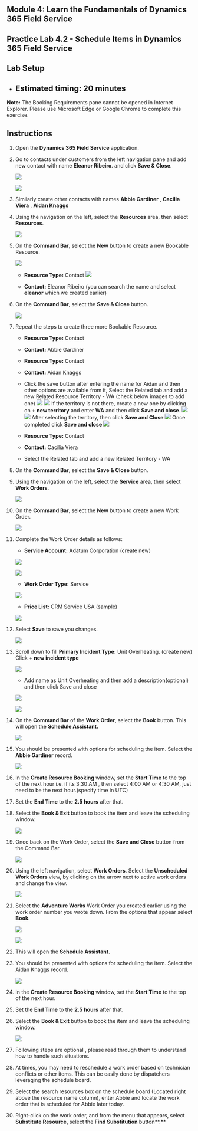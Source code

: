 ## Module 4: Learn the Fundamentals of Dynamics 365 Field Service

## Practice Lab 4.2 - Schedule Items in Dynamics 365 Field Service

## Lab Setup

  - ## Estimated timing: 20 minutes

  **Note:** The Booking Requirements pane cannot be opened in Internet Explorer. Please use Microsoft Edge or Google Chrome to complete this exercise.
  
## Instructions

1. Open the **Dynamics 365 Field Service** application. 

2. Go to contacts under customers from the left navigation pane and add new contact with name **Eleanor Ribeiro**. and click **Save & Close**.

    ![](../images/module4/lab2/contact-1.png)
    
    ![](../images/module4/lab2/contact-2.png)
    
3. Similarly create other contacts with names **Abbie Gardiner** , **Cacilia Viera** , **Aidan Knaggs**
    
3. Using the navigation on the left, select the **Resources** area, then select **Resources**.

    ![](../images/module4/lab2/1.png)

4. On the **Command Bar**, select the **New** button to create a new Bookable Resource.

    ![](../images/module4/lab2/2.png)

	- **Resource Type:** Contact
	   ![](../images/module4/lab2/3.png)

	- **Contact:** Eleanor Ribeiro (you can search the name and select **eleanor** which we created earlier)
	 
4. On the **Command Bar**, select the **Save & Close** button.

    ![](../images/module4/lab2/4.png)

5. Repeat the steps to create three more Bookable Resource.

	- **Resource Type:** Contact

	- **Contact:** Abbie Gardiner

	- **Resource Type:** Contact

	- **Contact:** Aidan Knaggs
	
	- Click the save button after entering the name for Aidan and then other options are available from it, Select the Related tab and add a new Related Resource Territory - WA (check below images to add one)
	    ![](../images/module4/lab2/6.png)
	    ![](../images/module4/lab2/6-1.png)
	    If the territory is not there, create a new one by clicking on **+ new territory** and enter **WA** and then click **Save and close**.
	    ![](../images/module4/lab2/4-1new.png)
	    ![](../images/module4/lab2/4-2new.png)
	    After selecting the territory, then click **Save and Close**
	    ![](../images/module4/lab2/6-2.png)
	    Once completed click **Save and close**
	    ![](../images/module4/lab2/4-3new.png)

	- **Resource Type:** Contact

	- **Contact:** Cacilia Viera
	
	- Select the Related tab and add a new Related Territory - WA

6. On the **Command Bar**, select the **Save & Close** button.

7. Using the navigation on the left, select the **Service** area, then select **Work Orders**.

    ![](../images/module4/lab2/7.png)

8. On the **Command Bar**, select the **New** button to create a new Work Order.

    ![](../images/module4/lab2/8.png)

9. Complete the Work Order details as follows:

	- **Service Account:** Adatum Corporation (create new)
	
     ![](../images/module4/lab2/9-accoutnnew.png)
	 
     ![](../images/module4/lab2/9-accoutnnew-1.png)

	- **Work Order Type:** Service
     
     ![](../images/module4/lab2/10.png)

	- **Price List:** CRM Service USA (sample)
	       
     ![](../images/module4/lab2/11.png)

10. Select **Save** to save you changes.

     ![](../images/module4/lab2/11.png)

11. Scroll down to fill **Primary Incident Type:** Unit Overheating. (create new) Click **+ new incident type**
     
     ![](../images/module4/lab2/12.png)
        
	- Add name as Unit Overheating and then add a description(optional) and then click Save and close
           
     ![](../images/module4/lab2/13.png)
	   
     ![](../images/module4/lab2/13-1.png)

11. On the **Command Bar** of the **Work Order**, select the **Book** button. This will open the **Schedule Assistant.** 

    ![](../images/module4/lab2/14.png)

12. You should be presented with options for scheduling the item. Select the **Abbie Gardiner** record.

    ![](../images/module4/lab2/new/new1.png)

13. In the **Create Resource Booking** window, set the **Start Time** to the top of the next hour i.e. if its 3:30 AM , then select 4:00 AM or 4:30 AM, just need to be the next hour.(specify time in UTC)

14. Set the **End Time** to the **2.5 hours** after that. 

15. Select the **Book &amp; Exit** button to book the item and leave the scheduling window. 

    ![](../images/module4/lab2/new/new2.png)

16. Once back on the Work Order, select the **Save and Close** button from the Command Bar. 

    ![](../images/module4/lab2/new/new3.png)

17. Using the left navigation, select **Work Orders**. Select the **Unscheduled Work Orders** view, by clicking on the arrow next to active work orders and change the view.

    ![](../images/module4/lab2/new/new4.png)

18. Select the **Adventure Works** Work Order you created earlier using the work order number you wrote down. From the options that appear select **Book**. 

    ![](../images/module4/lab2/new/new5.png)
    
    ![](../images/module4/lab2/new/new6.png)

19. This will open the **Schedule Assistant.** 

20. You should be presented with options for scheduling the item. Select the Aidan Knaggs record.

    ![](../images/module4/lab2/new/new7.png)

21. In the **Create Resource Booking** window, set the **Start Time** to the top of the next hour.

22. Set the **End Time** to the **2.5 hours** after that. 

23. Select the **Book &amp; Exit** button to book the item and leave the scheduling window. 

    ![](../images/module4/lab2/new/new8.png)

24. Following steps are optional , please read through them to understand how to handle such situations.

25. At times, you may need to reschedule a work order based on technician conflicts or other items. This can be easily done by dispatchers leveraging the schedule board. 

26. Select the search resources box on the schedule board (Located right above the resource name column), enter Abbie and locate the work order that is scheduled for Abbie later today. 

27. Right-click on the work order, and from the menu that appears, select **Substitute Resource**, select the **Find Substitution** button**.**

